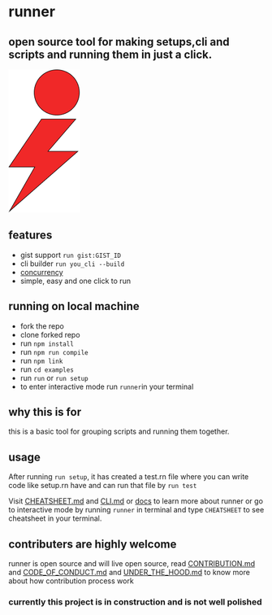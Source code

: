 # runner

## open source tool for making setups,cli and scripts and running them in just a click.

![alt text](https://github.com/tanay-pingalkar/runner/blob/beta/Frame%201.png)

## features

- gist support `run gist:GIST_ID`
- cli builder `run you_cli --build`
- [concurrency](https://github.com/kimmobrunfeldt/concurrently)
- simple, easy and one click to run

## running on local machine

- fork the repo
- clone forked repo
- run `npm install`
- run `npm run compile`
- run `npm link`
- run `cd examples`
- run `run` or `run setup`
- to enter interactive mode run `runner`in your terminal

## why this is for

this is a basic tool for grouping scripts and running them together.

## usage

After running `run setup`, it has created a test.rn file where you can write code like setup.rn have and can run that file by `run test`

Visit [CHEATSHEET.md](https://github.com/tanay-pingalkar/runner/blob/beta/docs/CHEATSHEET.md) and [CLI.md](https://github.com/tanay-pingalkar/runner/blob/beta/docs/CLI.md) or [docs](https://github.com/tanay-pingalkar/runner/blob/Docs/docs/) to learn more about runner or go to interactive mode by running `runner` in terminal and type `CHEATSHEET` to see cheatsheet in your terminal.

## contributers are highly welcome

runner is open source and will live open source,
read [CONTRIBUTION.md](https://github.com/tanay-pingalkar/runner/blob/Docs/CONTRIBUTION.md) and [CODE_OF_CONDUCT.md](https://github.com/tanay-pingalkar/runner/blob/beta/CODE_OF_CONDUCT.md) and [UNDER_THE_HOOD.md](https://github.com/tanay-pingalkar/runner/blob/Docs/docs/UNDER_THE_HOOD.md) to know more about how contribution process work

### currently this project is in construction and is not well polished

